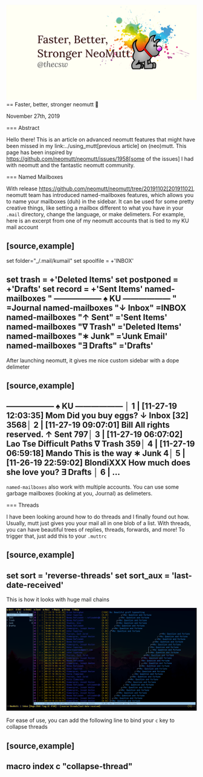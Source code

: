 ![preview](./preview.png)
== Faster, better, stronger neomutt 🐩

November 27th, 2019

=== Abstract

Hello there! This is an article on advanced neomutt features that might
have been missed in my link:../using_mutt[previous article] on
(neo)mutt. This page has been inspired by
https://github.com/neomutt/neomutt/issues/1958[some of the issues] I had
with neomutt and the fantastic neomutt community.

=== Named Mailboxes

With release https://github.com/neomutt/neomutt/tree/20191102[20191102],
neomutt team has introduced named-mailboxes features, which allows you
to name your mailboxes (duh) in the sidebar. It can be used for some
pretty creative things, like setting a mailbox different to what you
have in your `.mail` directory, change the language, or make delimeters.
For example, here is an excerpt from one of my neomutt accounts that is
tied to my KU mail account

[source,example]
----
set folder="_/.mail/kumail"
set spoolfile = +'INBOX'

set trash = +'Deleted Items'
set postponed = +'Drafts'
set record = +'Sent Items'
named-mailboxes "  ―――――― ♠ KU ――――――  " =Journal
named-mailboxes "↓ Inbox" =INBOX
named-mailboxes "↑ Sent" ='Sent Items'
named-mailboxes "∇ Trash" ='Deleted Items'
named-mailboxes "∗ Junk" ='Junk Email'
named-mailboxes "∃ Drafts" ='Drafts'
----

After launching neomutt, it gives me nice custom sidebar with a dope
delimeter

[source,example]
----
  ―――――― ♠ KU ――――――   │ 1 |   [11-27-19 12:03:35] Mom       Did you buy eggs?
↓ Inbox [32]       3568│ 2 |   [11-27-19 09:07:01] Bill      All rights reserved.
↑ Sent              797│ 3 |   [11-27-19 06:07:02] Lao Tse   Difficult Paths
∇ Trash             359│ 4 |   [11-27-19 06:59:18] Mando     This is the way
∗ Junk                4│ 5 |   [11-26-19 22:59:02] BlondiXXX How much does she love you?
∃ Drafts               │ 6 |   ...
----

`named-mailboxes` also work with multiple accounts. You can use some
garbage mailboxes (looking at you, Journal) as delimeters.

=== Threads

I have been looking around how to do threads and I finally found out
how. Usually, mutt just gives you your mail all in one blob of a list.
With threads, you can have beautiful trees of replies, threads,
forwards, and more! To trigger that, just add this to your `.muttrc`

[source,example]
----
set sort = 'reverse-threads'
set sort_aux = 'last-date-received'
----

This is how it looks with huge mail chains

![Fortune mailchain with threads enabled](threads.png)

For ease of use, you can add the following line to bind your `c` key to
collapse threads

[source,example]
----
macro index c <collapse-thread> "collapse-thread"
----

